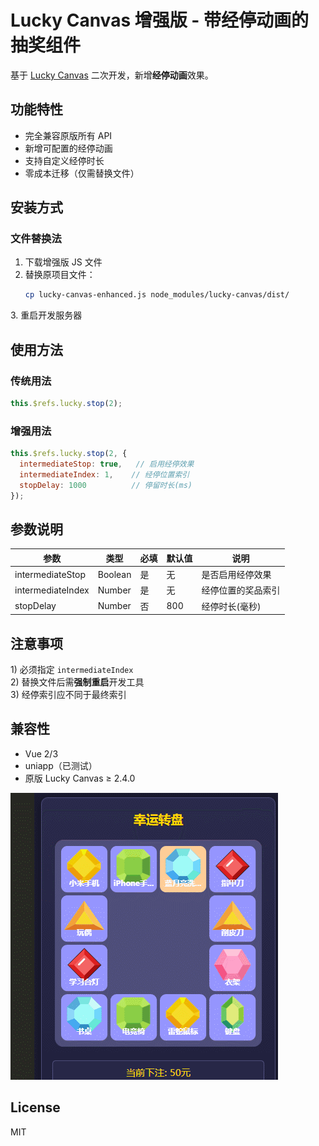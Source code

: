 # Lucky Canvas 增强版 - 带经停动画的抽奖组件

基于 [Lucky Canvas](https://github.com/buuing/lucky-canvas) 二次开发，新增**经停动画**效果。

## 功能特性
- 完全兼容原版所有 API
- 新增可配置的经停动画
- 支持自定义经停时长
- 零成本迁移（仅需替换文件）

## 安装方式

### 文件替换法
1. 下载增强版 JS 文件
2. 替换原项目文件：
   ```bash
   cp lucky-canvas-enhanced.js node_modules/lucky-canvas/dist/
   ```
3\. 重启开发服务器

## 使用方法

### 传统用法
```javascript
this.$refs.lucky.stop(2);
```

### 增强用法
```javascript
this.$refs.lucky.stop(2, {
  intermediateStop: true,   // 启用经停效果
  intermediateIndex: 1,    // 经停位置索引
  stopDelay: 1000          // 停留时长(ms)
});
```

## 参数说明

| 参数                | 类型    | 必填 | 默认值 | 说明               |
|---------------------|---------|------|--------|--------------------|
| intermediateStop    | Boolean | 是   | 无     | 是否启用经停效果   |
| intermediateIndex   | Number  | 是   | 无     | 经停位置的奖品索引 |
| stopDelay           | Number  | 否   | 800    | 经停时长(毫秒)     |

## 注意事项
1\) 必须指定 `intermediateIndex`  
2\) 替换文件后需**强制重启**开发工具  
3\) 经停索引应不同于最终索引

## 兼容性
- Vue 2/3  
- uniapp（已测试）  
- 原版 Lucky Canvas ≥ 2.4.0

![效果演示](效果图.gif)

## License
MIT
